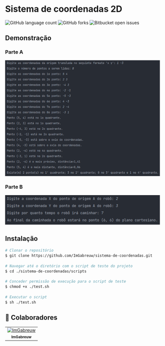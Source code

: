 # Sistema de coordenadas 2D

![GitHub language count](https://img.shields.io/github/languages/count/ImGabreuw/sistema-de-coordenadas?style=for-the-badge)
![GitHub forks](https://img.shields.io/github/forks/ImGabreuw/sistema-de-coordenadas?style=for-the-badge)
![Bitbucket open issues](https://img.shields.io/github/issues/ImGabreuw/sistema-de-coordenadas?style=for-the-badge)

## Demonstração

### Parte A

![](assets/demo_part_a.png)

### Parte B

![](assets/demo_part_b.png)

## Instalação

```bash
# Clonar o repositório
$ git clone https://github.com/ImGabreuw/sistema-de-coordenadas.git

# Navegar até o diretório com o script de teste do projeto
$ cd ./sistema-de-coordenadas/scripts

# Conceder permissão de execução para o script de teste
$ chmod +x ./test.sh

# Executar o script
$ sh ./test.sh
```

## 🤝 Colaboradores

<table>
  <tr>
    <td align="center">
      <a href="https://github.com/ImGabreuw">
        <img src="https://avatars.githubusercontent.com/u/60116449?v=4" width="100px;" alt="ImGabreuw"/><br>
        <sub>
          <b>ImGabreuw</b>
        </sub>
      </a>
    </td>
  </tr>
</table>